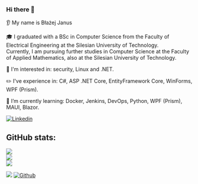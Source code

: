 ### Hi there 👋
👂 My name is Błażej Janus

🎓 I graduated with a BSc in Computer Science from the Faculty of Electrical Engineering at the Silesian University of Technology.<br>
   Currently, I am pursuing further studies in Computer Science at the Faculty of Applied Mathematics, also at the Silesian University of Technology.

🔭 I'm interested in: security, Linux and .NET.

✏️ I've experience in: C#, ASP .NET Core, EntityFramework Core, WinForms, WPF (Prism).

🌱 I’m currently learning: Docker, Jenkins, DevOps, Python, WPF (Prism), MAUI, Blazor.

[![Linkedin](https://img.shields.io/badge/linkedin-%230077B5.svg?style=for-the-badge&logo=linkedin)](https://www.linkedin.com/in/blazejjanus/)



## GitHub stats:
<img src="https://github-readme-stats-sigma-five.vercel.app/api?username=blazejjanus&show_icons=true&theme=dark&count_private=true"/><br>
<img src="https://github-readme-stats-sigma-five.vercel.app/api/top-langs/?username=blazejjanus&layout=compact&theme=dark&count_private=true"/><br>
<img src="https://github-readme-streak-stats.herokuapp.com/?user=blazejjanus&theme=dark&count_private=true"/><br>


![](https://visitor-badge.laobi.icu/badge?page_id=blazejjanus.blazejjanus)
[![Github](https://img.shields.io/github/followers/blazejjanus?label=Follow&style=social)](https://github.com/blazejjanus)
